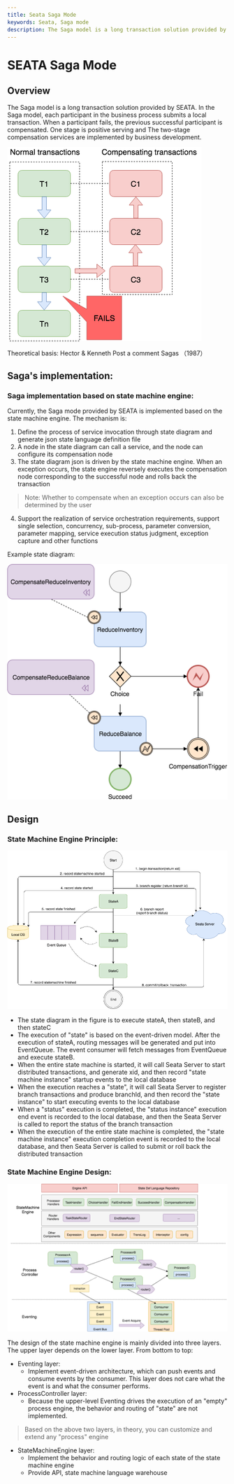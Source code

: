 ```yaml
---
title: Seata Saga Mode
keywords: Seata, Saga mode
description: The Saga model is a long transaction solution provided by SEATA. In the Saga model, each participant in the business process submits a local transaction. When a participant fails, the previous successful participant is compensated. One stage is positive serving and The two-stage compensation services are implemented by business development.
---
```


# SEATA Saga Mode
## Overview

The Saga model is a long transaction solution provided by SEATA. In the Saga model, each participant in the business process submits a local transaction. When a participant fails, the previous successful participant is compensated. One stage is positive serving and The two-stage compensation services are implemented by business development.

![Saga mode diagram](/img/saga/sagas.png?raw=true)

Theoretical basis: Hector & Kenneth Post a comment Sagas （1987）

## Saga's implementation:
### Saga implementation based on state machine engine:

Currently, the Saga mode provided by SEATA is implemented based on the state machine engine. The mechanism is:
   1. Define the process of service invocation through state diagram and generate json state language definition file
   2. A node in the state diagram can call a service, and the node can configure its compensation node
   3. The state diagram json is driven by the state machine engine. When an exception occurs, the state engine reversely executes the compensation node corresponding to the successful node and rolls back the transaction
   > Note: Whether to compensate when an exception occurs can also be determined by the user
   4. Support the realization of service orchestration requirements, support single selection, concurrency, sub-process, parameter conversion, parameter mapping, service execution status judgment, exception capture and other functions

Example state diagram:

![Example state diagram](/img/saga/demo_statelang.png?raw=true)

## Design
### State Machine Engine Principle:

![State Machine Engine Principle](/img/saga/saga_engine_mechanism.png?raw=true)

* The state diagram in the figure is to execute stateA, then stateB, and then stateC
* The execution of "state" is based on the event-driven model. After the execution of stateA, routing messages will be generated and put into EventQueue. The event consumer will fetch messages from EventQueue and execute stateB.
* When the entire state machine is started, it will call Seata Server to start distributed transactions, and generate xid, and then record "state machine instance" startup events to the local database
* When the execution reaches a "state", it will call Seata Server to register branch transactions and produce branchId, and then record the "state instance" to start executing events to the local database
* When a "status" execution is completed, the "status instance" execution end event is recorded to the local database, and then the Seata Server is called to report the status of the branch transaction
* When the execution of the entire state machine is completed, the "state machine instance" execution completion event is recorded to the local database, and then Seata Server is called to submit or roll back the distributed transaction

### State Machine Engine Design:

![State Machine Engine Design](/img/saga/saga_engine.png?raw=true)

The design of the state machine engine is mainly divided into three layers. The upper layer depends on the lower layer. From bottom to top:
* Eventing layer:
    * Implement event-driven architecture, which can push events and consume events by the consumer. This layer does not care what the event is and what the consumer performs.
* ProcessController layer:
    * Because the upper-level Eventing drives the execution of an "empty" process engine, the behavior and routing of "state" are not implemented.
> Based on the above two layers, in theory, you can customize and extend any "process" engine
* StateMachineEngine layer:
    * Implement the behavior and routing logic of each state of the state machine engine
    * Provide API, state machine language warehouse
